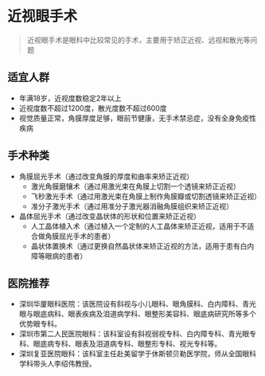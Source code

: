 # 近视眼手术

> 近视眼手术是眼科中比较常见的手术，主要用于矫正近视、远视和散光等问题

## 适宜人群

- 年满18岁，近视度数稳定2年以上
- 近视度数不超过1200度，散光度数不超过600度
- 视觉质量正常，角膜厚度足够，眼前节健康，无手术禁忌症，没有全身免疫性疾病

## 手术种类

- 角膜屈光手术（通过改变角膜的厚度和曲率来矫正近视）
  - 激光角膜磨镶术（通过用激光束在角膜上切割一个透镜来矫正近视）
  - 飞秒激光手术（通过用激光束在角膜上制作角膜瓣或切割透镜来矫正近视）
  - 准分子激光手术（通过用准分子激光器消融角膜组织来矫正近视）
- 晶体屈光手术（通过改变晶状体的形状和位置来矫正近视）
  - 人工晶体植入术（通过植入一个定制的人工晶体来矫正近视，适用于不适合做角膜屈光手术的患者）
  - 晶状体置换术（通过更换自然晶状体来矫正近视的方法，适用于患有白内障等眼病的患者）

## 医院推荐

- 深圳华厦眼科医院：该医院设有斜视与小儿眼科、眼角膜科、白内障科、青光眼与眼底病科、眼表疾病及泪道病学科、眼整形美容科、眼底病研究所等多个优势眼专科。
- 深圳市第二人民医院眼科：该科室设有斜视弱视专科、白内障专科、青光眼专科、眼底病专科、眼表及泪道病专科、眼整形专科、视光专科等。
- 深圳复亚医院眼科：该科室主任赴美留学于休斯顿贝勒医学院，师从全国眼科学科带头人李绍伟教授。
